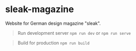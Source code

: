 # sleak-magazine
Website for German design magazine "sleak".



> Run development server
`npm run dev` or `npm run serve`

> Build for production
`npm run build`
